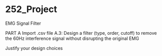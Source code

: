 # 252_Project #
EMG Signal Filter

PART A
Import .csv file
A.3:
  Design a filter (type, order, cutoff) to remove the 60Hz interference signal without disrupting the original EMG
    
  Justify your design choices
